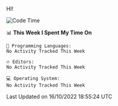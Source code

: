 HI! 
<!--START_SECTION:waka-->
![Code Time](http://img.shields.io/badge/Code%20Time-116%20hrs%2052%20mins-blue)

📊 **This Week I Spent My Time On** 

```text
💬 Programming Languages: 
No Activity Tracked This Week

🔥 Editors: 
No Activity Tracked This Week

💻 Operating System: 
No Activity Tracked This Week

```


 Last Updated on 16/10/2022 18:55:24 UTC
<!--END_SECTION:waka-->

